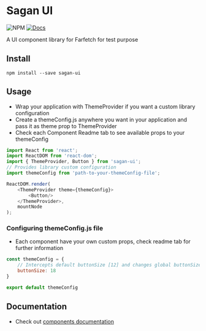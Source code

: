 # Sagan UI

![NPM](https://img.shields.io/npm/v/sagan-ui.svg)
[![Docs](https://img.shields.io/badge/read-docs-blue.svg)](https://paesvitor.github.io/sagan)


A UI component library for Farfetch for test purpose

## Install

    npm install --save sagan-ui

## Usage

 - Wrap your application with ThemeProvider if you want a custom library configuration
 - Create a themeConfig.js anywhere you want in your application and pass it as theme prop to ThemeProvider
 - Check each Component Readme tab to see available props to your themeConfig

~~~js
import React from 'react';
import ReactDOM from 'react-dom';
import { ThemeProvider, Button } from 'sagan-ui';
// Provides library custom configuration
import themeConfig from 'path-to-your-themeConfig-file';

ReactDOM.render(
    <ThemeProvider theme={themeConfig}>
        <Button/>
    </ThemeProvider>,
    mountNode
);
~~~

### Configuring themeConfig.js file
 - Each component have your own custom props, check readme tab for further information

~~~js
const themeConfig = {
    // Intercepts default buttonSize [12] and changes global buttonSize to 18
    buttonSize: 18
}

export default themeConfig
~~~

## Documentation
 - Check out [components documentation
](https://paesvitor.github.io/sagan)
